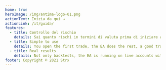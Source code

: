 ```yaml
---
home: true
heroImage: /img/antima-logo-01.png
actionText: Inizia da qui →
actionLink: /it/guida/
features:
  - title: Controllo del rischio
    details: Sai quanto rischi in termini di valuta prima di iniziare a tradare
  - title: Simple to use
    details: You open the first trade, the EA does the rest, a good trade can become an exceptional one
  - title: Real results
    details: Not only backtests, the EA is running on live accounts with very good results
footer: Copyright © 2021 Strx
---
```

